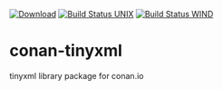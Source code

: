 [![Download](https://api.bintray.com/packages/joakimono/conan/tinyxml%3Ajoakimono/images/download.svg)](https://bintray.com/joakimono/conan/tinyxml%3Ajoakimono/_latestVersion)
[![Build Status UNIX](https://travis-ci.org/joakimono/conan-tinyxml.png?branch=master)](https://travis-ci.org/joakimono/conan-tinyxml)
[![Build Status WIND](https://ci.appveyor.com/api/projects/status/github/joakimono/conan-tinyxml?branch=master&svg=true)](https://ci.appveyor.com/project/joakimono/conan-tinyxml)
# conan-tinyxml 

tinyxml library package for conan.io
